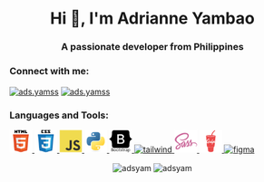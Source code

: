 <body>
  <h1 align="center">Hi 👋, I'm Adrianne Yambao</h1>
<h3 align="center">A passionate developer from Philippines</h3>

<h3 align="left">Connect with me:</h3>
<p align="left">
  <a href="https://instagram.com/ads.yamss" target="_blank" rel="noopener"
    ><img
      align="center"
      src="https://raw.githubusercontent.com/rahuldkjain/github-profile-readme-generator/master/src/images/icons/Social/instagram.svg"
      alt="ads.yamss"
      height="30"
      width="40"
  /></a>
  <a href="#" target="_blank" rel="noopener"
    ><img
      align="center"
      src="https://www.svgrepo.com/show/353655/discord-icon.svg"
      alt="ads.yamss"
      height="30"
      width="40"
  /></a>
</p>

<h3 align="left">Languages and Tools:</h3>
<div class="grid">
  <a href="https://www.w3.org/html/" target="_blank" rel="noopener"">
    <img
      src="https://raw.githubusercontent.com/devicons/devicon/master/icons/html5/html5-original-wordmark.svg"
      alt="html5"
      width="40"
      height="40"
    />
  </a>
  <a href="https://www.w3schools.com/css/" target="_blank" rel="noopener"">
    <img
      src="https://raw.githubusercontent.com/devicons/devicon/master/icons/css3/css3-original-wordmark.svg"
      alt="css3"
      width="40"
      height="40"
    />
  </a>
  <a
  href="https://developer.mozilla.org/en-US/docs/Web/JavaScript"
  target="_blank"
  rel="noopener""
>
  <img
    src="https://raw.githubusercontent.com/devicons/devicon/master/icons/javascript/javascript-original.svg"
    alt="javascript"
    width="40"
    height="40"
  />
</a>
<a href="https://www.python.org" target="_blank" rel="noreferrer"> <img src="https://raw.githubusercontent.com/devicons/devicon/master/icons/python/python-original.svg" alt="python" width="40" height="40"/> </a>
<a href="https://getbootstrap.com" target="_blank" rel="noopener"">
  <img
    src="https://raw.githubusercontent.com/devicons/devicon/master/icons/bootstrap/bootstrap-plain-wordmark.svg"
    alt="bootstrap"
    width="40"
    height="40"
  />
</a>
<a href="https://tailwindcss.com/" target="_blank" rel="noopener"">
  <img
    src="https://www.vectorlogo.zone/logos/tailwindcss/tailwindcss-icon.svg"
    alt="tailwind"
    width="40"
    height="40"
  />
</a>
<a href="https://sass-lang.com" target="_blank" rel="noopener"">
  <img
    src="https://raw.githubusercontent.com/devicons/devicon/master/icons/sass/sass-original.svg"
    alt="sass"
    width="40"
    height="40"
  />
</a>
<a href="https://gulpjs.com" target="_blank" rel="noopener"">
  <img
    src="https://raw.githubusercontent.com/devicons/devicon/master/icons/gulp/gulp-plain.svg"
    alt="gulp"
    width="40"
    height="40"
  />
</a>
<a href="https://www.figma.com/" target="_blank" rel="noopener"">
  <img
    src="https://www.vectorlogo.zone/logos/figma/figma-icon.svg"
    alt="figma"
    width="40"
    height="40"
  />
</a>
</div>
  <p align="center">
    <img
      align="center" width="355px"
      src="https://github-readme-streak-stats.herokuapp.com/?user=adsyam&theme=midnight-purple&hide_border=false" 
      alt="adsyam"
    />
    <img
      align="center" height="195px" width="300px"
      src="https://github-readme-stats.vercel.app/api/top-langs/?username=adsyam&theme=midnight-purple&hide_border=false&include_all_commits=true&count_private=true&layout=compact"
      alt="adsyam"
    />
  </p>
</div>
